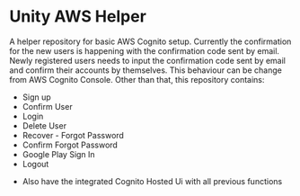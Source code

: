 # Unity AWS Helper

A helper repository for basic AWS Cognito setup. Currently the confirmation for the new users is happening with the confirmation code sent by email. Newly registered users needs to input the confirmation code sent by email and confirm their accounts by themselves. This behaviour can be change from AWS Cognito Console. Other than that, this repository contains: 

* Sign up
* Confirm User
* Login
* Delete User
* Recover - Forgot Password
* Confirm Forgot Password
* Google Play Sign In
* Logout

- Also have the integrated Cognito Hosted Ui with all previous functions
